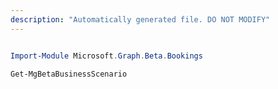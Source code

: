 ```yaml
---
description: "Automatically generated file. DO NOT MODIFY"
---
```


```powershell

Import-Module Microsoft.Graph.Beta.Bookings

Get-MgBetaBusinessScenario

```